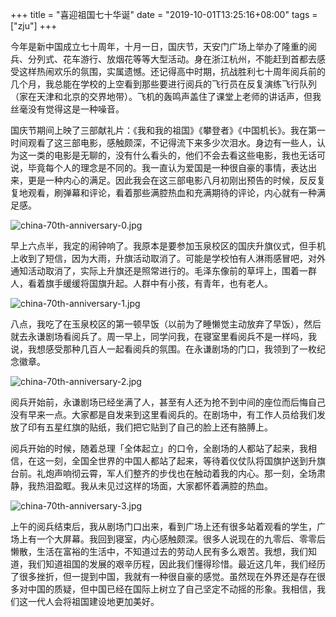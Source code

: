 +++
title = "喜迎祖国七十华诞"
date = "2019-10-01T13:25:16+08:00"
tags = ["zju"]
+++

今年是新中国成立七十周年，十月一日，国庆节，天安门广场上举办了隆重的阅兵、分列式、花车游行、放烟花等等大型活动。身在浙江杭州，不能赶到首都去感受这样热闹欢乐的氛围，实属遗憾。还记得高中时期，抗战胜利七十周年阅兵前的几个月，我总能在学校的上空看到那些要进行阅兵的飞行员在反复演练飞行队列（家在天津和北京的交界地带）。飞机的轰鸣声盖住了课堂上老师的讲话声，但我丝毫没有觉得这是一种噪音。

国庆节期间上映了三部献礼片：《我和我的祖国》《攀登者》《中国机长》。我在第一时间观看了这三部电影，感触颇深，不记得流下来多少次泪水。身边有一些人，认为这一类的电影是无聊的，没有什么看头的，他们不会去看这些电影，我也无话可说，毕竟每个人的理念是不同的。我一直认为爱国是一种很自豪的事情，表达出来，更是一种内心的满足。因此我会在这三部电影八月初刚出预告的时候，反反复复地观看，刷弹幕和评论，看着那些满腔热血和充满期待的评论，内心就有一种满足感。

![china-70th-anniversary-0.jpg](/images/china-70th-anniversary-0.jpg "三张电影票")

早上六点半，我定的闹钟响了。我原本是要参加玉泉校区的国庆升旗仪式，但手机上收到了短信，因为大雨，升旗活动取消了。可能是学校怕有人淋雨感冒吧，对外通知活动取消了，实际上升旗还是照常进行的。毛泽东像前的草坪上，围着一群人，看着旗手缓缓将国旗升起。人群中有小孩，有青年，也有老人。

![china-70th-anniversary-1.jpg](/images/china-70th-anniversary-1.jpg "永谦剧场门口")

八点，我吃了在玉泉校区的第一顿早饭（以前为了睡懒觉主动放弃了早饭），然后就去永谦剧场看阅兵了。周一早上，同学问我，在寝室里看阅兵不是一样吗，我说，我想感受那种几百人一起看阅兵的氛围。在永谦剧场的门口，我领到了一枚纪念徽章。

![china-70th-anniversary-2.jpg](/images/china-70th-anniversary-2.jpg "纪念徽章")

阅兵开始前，永谦剧场已经坐满了人，甚至有人还为抢不到中间的座位而后悔自己没有早来一点。大家都是自发来到这里看阅兵的。在剧场中，有工作人员给我们发放了印有五星红旗的贴纸，我们把它贴到了自己的脸上还有胳膊上。

阅兵开始的时候，随着总理「全体起立」的口令，全剧场的人都站了起来，我相信，在这一刻，全国全世界的中国人都站了起来，等待着仪仗队将国旗护送到升旗台前。礼炮声响彻云霄，军人们整齐的步伐也在触动着我的内心。那一刻，全场肃静，我热泪盈眶。我从未见过这样的场面，大家都怀着满腔的热血。

![china-70th-anniversary-3.jpg](/images/china-70th-anniversary-3.jpg "剧场中座无虚席")

上午的阅兵结束后，我从剧场门口出来，看到广场上还有很多站着观看的学生，广场上有一个大屏幕。我回到寝室，内心感触颇深。很多人说现在的九零后、零零后懒散，生活在富裕的生活中，不知道过去的劳动人民有多么艰苦。我想，我们知道，我们知道祖国的发展的艰辛历程，因此我们懂得珍惜。最近这几年，我们经历了很多挫折，但一提到中国，我就有一种很自豪的感觉。虽然现在外界还是存在很多对中国的质疑，但中国已经在国际上树立了自己坚定不动摇的形象。我相信，我们这一代人会将祖国建设地更加美好。